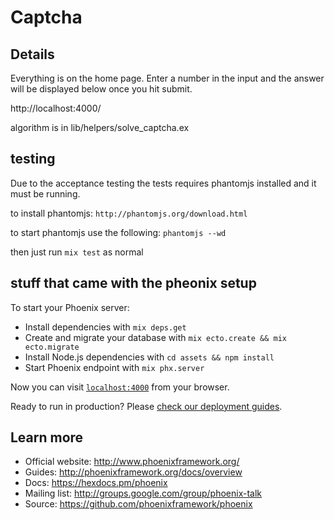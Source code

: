 # Captcha

## Details

Everything is on the home page. Enter a number in the input and the answer will be displayed below once you hit submit.

http://localhost:4000/ 

algorithm is in lib/helpers/solve_captcha.ex

## testing
Due to the acceptance testing the tests requires phantomjs installed and it must be running.

to install phantomjs:
`http://phantomjs.org/download.html`

to start phantomjs use the following:
`phantomjs --wd`

then just run `mix test` as normal

## stuff that came with the pheonix setup
To start your Phoenix server:

- Install dependencies with `mix deps.get`
- Create and migrate your database with `mix ecto.create && mix ecto.migrate`
- Install Node.js dependencies with `cd assets && npm install`
- Start Phoenix endpoint with `mix phx.server`

Now you can visit [`localhost:4000`](http://localhost:4000) from your browser.

Ready to run in production? Please [check our deployment guides](http://www.phoenixframework.org/docs/deployment).

## Learn more

- Official website: http://www.phoenixframework.org/
- Guides: http://phoenixframework.org/docs/overview
- Docs: https://hexdocs.pm/phoenix
- Mailing list: http://groups.google.com/group/phoenix-talk
- Source: https://github.com/phoenixframework/phoenix
